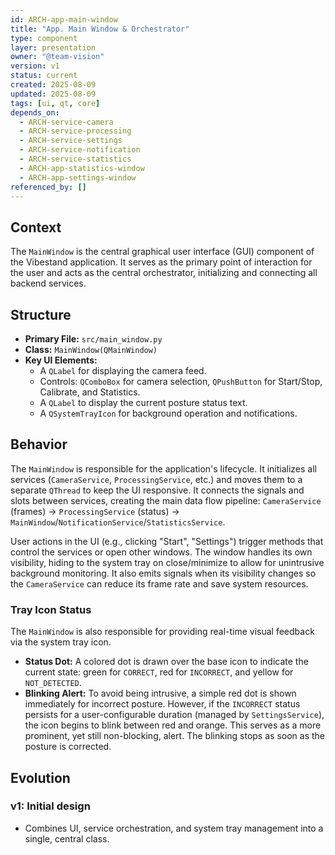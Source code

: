 ```yaml
---
id: ARCH-app-main-window
title: "App. Main Window & Orchestrator"
type: component
layer: presentation
owner: "@team-vision"
version: v1
status: current
created: 2025-08-09
updated: 2025-08-09
tags: [ui, qt, core]
depends_on:
  - ARCH-service-camera
  - ARCH-service-processing
  - ARCH-service-settings
  - ARCH-service-notification
  - ARCH-service-statistics
  - ARCH-app-statistics-window
  - ARCH-app-settings-window
referenced_by: []
---
```


## Context
The `MainWindow` is the central graphical user interface (GUI) component of the Vibestand application. It serves as the primary point of interaction for the user and acts as the central orchestrator, initializing and connecting all backend services.

## Structure
*   **Primary File:** `src/main_window.py`
*   **Class:** `MainWindow(QMainWindow)`
*   **Key UI Elements:**
    *   A `QLabel` for displaying the camera feed.
    *   Controls: `QComboBox` for camera selection, `QPushButton` for Start/Stop, Calibrate, and Statistics.
    *   A `QLabel` to display the current posture status text.
    *   A `QSystemTrayIcon` for background operation and notifications.

## Behavior
The `MainWindow` is responsible for the application's lifecycle. It initializes all services (`CameraService`, `ProcessingService`, etc.) and moves them to a separate `QThread` to keep the UI responsive. It connects the signals and slots between services, creating the main data flow pipeline: `CameraService` (frames) → `ProcessingService` (status) → `MainWindow`/`NotificationService`/`StatisticsService`.

User actions in the UI (e.g., clicking "Start", "Settings") trigger methods that control the services or open other windows. The window handles its own visibility, hiding to the system tray on close/minimize to allow for unintrusive background monitoring. It also emits signals when its visibility changes so the `CameraService` can reduce its frame rate and save system resources.

### Tray Icon Status
The `MainWindow` is also responsible for providing real-time visual feedback via the system tray icon.
*   **Status Dot:** A colored dot is drawn over the base icon to indicate the current state: green for `CORRECT`, red for `INCORRECT`, and yellow for `NOT_DETECTED`.
*   **Blinking Alert:** To avoid being intrusive, a simple red dot is shown immediately for incorrect posture. However, if the `INCORRECT` status persists for a user-configurable duration (managed by `SettingsService`), the icon begins to blink between red and orange. This serves as a more prominent, yet still non-blocking, alert. The blinking stops as soon as the posture is corrected.

## Evolution
### v1: Initial design
*   Combines UI, service orchestration, and system tray management into a single, central class.
